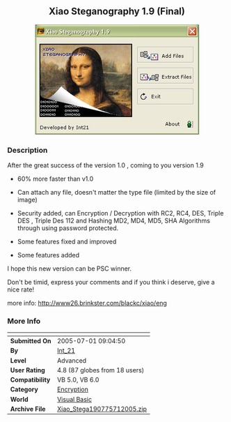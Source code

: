 ﻿<div align="center">

## Xiao Steganography 1\.9 \(Final\)

<img src="PIC20057195515679.jpg">
</div>

### Description

After the great success of the version 1.0 , coming to you version 1.9

* 60% more faster than v1.0

* Can attach any file, doesn't matter the type file (limited by the size of image)

* Security added, can Encryption / Decryption with RC2, RC4, DES, Triple DES , Triple Des 112 and Hashing MD2, MD4, MD5, SHA Algorithms through using password protected.

* Some features fixed and improved

* Some features added

I hope this new version can be PSC winner.

Don't be timid, express your comments and if you think i deserve, give a nice rate!

more info: http://www26.brinkster.com/blackc/xiao/eng
 
### More Info
 


<span>             |<span>
---                |---
**Submitted On**   |2005-07-01 09:04:50
**By**             |[Int\_21](https://github.com/Planet-Source-Code/PSCIndex/blob/master/ByAuthor/int-21.md)
**Level**          |Advanced
**User Rating**    |4.8 (87 globes from 18 users)
**Compatibility**  |VB 5\.0, VB 6\.0
**Category**       |[Encryption](https://github.com/Planet-Source-Code/PSCIndex/blob/master/ByCategory/encryption__1-48.md)
**World**          |[Visual Basic](https://github.com/Planet-Source-Code/PSCIndex/blob/master/ByWorld/visual-basic.md)
**Archive File**   |[Xiao\_Stega190775712005\.zip](https://github.com/Planet-Source-Code/int-21-xiao-steganography-1-9-final__1-61442/archive/master.zip)









